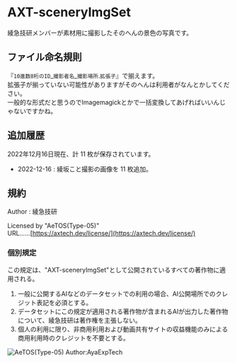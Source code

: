 # AXT-sceneryImgSet

綾急技研メンバーが素材用に撮影したそのへんの景色の写真です。

## ファイル命名規則

『`10進数8桁のID`\_`撮影者名`\_`撮影場所`.`拡張子`』で揃えます。  
拡張子が揃っていない可能性がありますがそのへんは利用者がなんとかしてください。  
一般的な形式だと思うのでImagemagickとかで一括変換してあげればいいんじゃないですかね。

## 追加履歴

2022年12月16日現在、計 11 枚が保存されています。

- 2022-12-16 : 綾坂こと撮影の画像を 11 枚追加。

## 規約

Author : 綾急技研

Licensed by "AeTOS(Type-05)"  
URL……[https://axtech.dev/license/](https://axtech.dev/license/)

### 個別規定

この規定は、"AXT-sceneryImgSet"として公開されているすべての著作物に適用される。

1. 一般に公開するAIなどのデータセットでの利用の場合、AI公開場所でのクレジット表記を必須とする。
2. データセットにこの規定が適用される著作物が含まれるAIが出力した著作物について、綾急技研は著作権を主張しない。
3. 個人の利用に限り、非商用利用および動画共有サイトの収益機能のみによる商用利用時のクレジットを不要とする。

![AeTOS(Type-05) Author:AyaExpTech](https://user-images.githubusercontent.com/100068967/207908653-1e823ccc-3d1a-4305-9461-6b12d065f5ee.png)